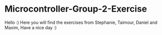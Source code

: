 # Microcontroller-Group-2-Exercise
Hello :)
Here you will find the exercises from
Stephanie,
Taimour, 
Daniel and Maxim,
Have a nice day :)
